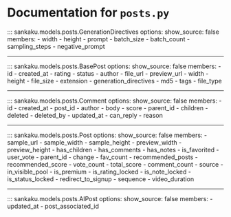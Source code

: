 # Documentation for `posts.py`

::: sankaku.models.posts.GenerationDirectives
    options:
      show_source: false
      members:
        - width
        - height
        - prompt
        - batch_size
        - batch_count
        - sampling_steps
        - negative_prompt

---

::: sankaku.models.posts.BasePost
    options:
      show_source: false
      members:
        - id
        - created_at
        - rating
        - status
        - author
        - file_url
        - preview_url
        - width
        - height
        - file_size
        - extension
        - generation_directives
        - md5
        - tags
        - file_type

---

::: sankaku.models.posts.Comment
    options:
      show_source: false
      members:
        - id
        - created_at
        - post_id
        - author
        - body
        - score
        - parent_id
        - children
        - deleted
        - deleted_by
        - updated_at
        - can_reply
        - reason

---

::: sankaku.models.posts.Post
    options:
      show_source: false
      members:
        - sample_url
        - sample_width
        - sample_height
        - preview_width
        - preview_height
        - has_children
        - has_comments
        - has_notes
        - is_favorited
        - user_vote
        - parent_id
        - change
        - fav_count
        - recommended_posts
        - recommended_score
        - vote_count
        - total_score
        - comment_count
        - source
        - in_visible_pool
        - is_premium
        - is_rating_locked
        - is_note_locked
        - is_status_locked
        - redirect_to_signup
        - sequence
        - video_duration

---

::: sankaku.models.posts.AIPost
    options:
      show_source: false
      members:
        - updated_at
        - post_associated_id